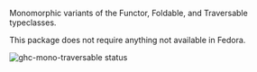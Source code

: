 Monomorphic variants of the Functor, Foldable, and Traversable typeclasses.

This package does not require anything not available in Fedora.

![ghc-mono-traversable status](https://copr.fedorainfracloud.org/coprs/g/weldr/bdcs-haskell-deps/package/ghc-mono-traversable/status_image/last_build.png)
